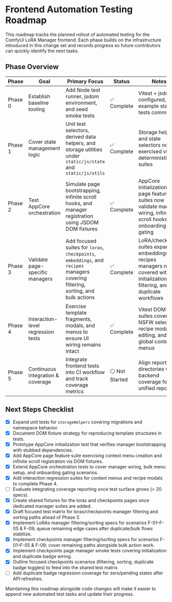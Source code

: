 # Frontend Automation Testing Roadmap

This roadmap tracks the planned rollout of automated testing for the ComfyUI LoRA Manager frontend. Each phase builds on the infrastructure introduced in this change set and records progress so future contributors can quickly identify the next tasks.

## Phase Overview

| Phase | Goal | Primary Focus | Status | Notes |
| --- | --- | --- | --- | --- |
| Phase 0 | Establish baseline tooling | Add Node test runner, jsdom environment, and seed smoke tests | ✅ Complete | Vitest + jsdom configured, example state tests committed |
| Phase 1 | Cover state management logic | Unit test selectors, derived data helpers, and storage utilities under `static/js/state` and `static/js/utils` | ✅ Complete | Storage helpers and state selectors now exercised via deterministic suites |
| Phase 2 | Test AppCore orchestration | Simulate page bootstrapping, infinite scroll hooks, and manager registration using JSDOM DOM fixtures | ✅ Complete | AppCore initialization + page feature suites now validate manager wiring, infinite scroll hooks, and onboarding gating |
| Phase 3 | Validate page-specific managers | Add focused suites for `loras`, `checkpoints`, `embeddings`, and `recipes` managers covering filtering, sorting, and bulk actions | ✅ Complete | LoRA/checkpoint suites expanded; embeddings + recipes managers now covered with initialization, filtering, and duplicate workflows |
| Phase 4 | Interaction-level regression tests | Exercise template fragments, modals, and menus to ensure UI wiring remains intact | ✅ Complete | Vitest DOM suites cover NSFW selector, recipe modal editing, and global context menus |
| Phase 5 | Continuous integration & coverage | Integrate frontend tests into CI workflow and track coverage metrics | ⚪ Not Started | Align reporting directories with backend coverage for unified reporting |

## Next Steps Checklist

- [x] Expand unit tests for `storageHelpers` covering migrations and namespace behavior.
- [x] Document DOM fixture strategy for reproducing template structures in tests.
- [x] Prototype AppCore initialization test that verifies manager bootstrapping with stubbed dependencies.
- [x] Add AppCore page feature suite exercising context menu creation and infinite scroll registration via DOM fixtures.
- [x] Extend AppCore orchestration tests to cover manager wiring, bulk menu setup, and onboarding gating scenarios.
- [x] Add interaction regression suites for context menus and recipe modals to complete Phase 4.
- [ ] Evaluate integrating coverage reporting once test surface grows (> 20 specs).
- [x] Create shared fixtures for the loras and checkpoints pages once dedicated manager suites are added.
- [x] Draft focused test matrix for loras/checkpoints manager filtering and sorting paths ahead of Phase 3.
- [x] Implement LoRAs manager filtering/sorting specs for scenarios F-01–F-05 & F-09; queue remaining edge cases after duplicate/bulk flows stabilize.
- [x] Implement checkpoints manager filtering/sorting specs for scenarios F-01–F-05 & F-09; cover remaining paths alongside bulk action work.
- [x] Implement checkpoints page manager smoke tests covering initialization and duplicate badge wiring.
- [x] Outline focused checkpoints scenarios (filtering, sorting, duplicate badge toggles) to feed into the shared test matrix.
- [ ] Add duplicate badge regression coverage for zero/pending states after API refreshes.

Maintaining this roadmap alongside code changes will make it easier to append new automated test tasks and update their progress.
